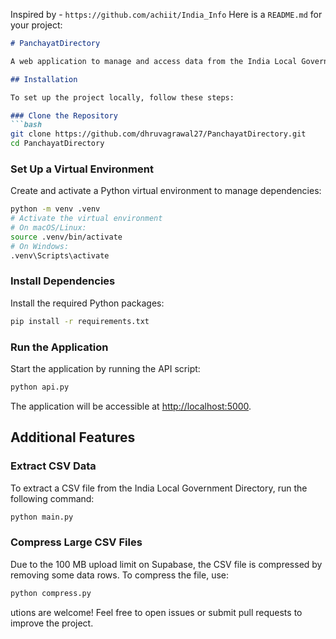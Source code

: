 Inspired by - `https://github.com/achiit/India_Info`
Here is a `README.md` for your project:

```markdown
# PanchayatDirectory

A web application to manage and access data from the India Local Government Directory. This project includes scripts to extract, process, and manage large CSV files, along with an API to serve the data.

## Installation

To set up the project locally, follow these steps:

### Clone the Repository
```bash
git clone https://github.com/dhruvagrawal27/PanchayatDirectory.git
cd PanchayatDirectory
```

### Set Up a Virtual Environment
Create and activate a Python virtual environment to manage dependencies:
```bash
python -m venv .venv
# Activate the virtual environment
# On macOS/Linux:
source .venv/bin/activate
# On Windows:
.venv\Scripts\activate
```

### Install Dependencies
Install the required Python packages:
```bash
pip install -r requirements.txt
```

### Run the Application
Start the application by running the API script:
```bash
python api.py
```
The application will be accessible at [http://localhost:5000](http://localhost:5000).

## Additional Features

### Extract CSV Data
To extract a CSV file from the India Local Government Directory, run the following command:
```bash
python main.py
```

### Compress Large CSV Files
Due to the 100 MB upload limit on Supabase, the CSV file is compressed by removing some data rows. To compress the file, use:
```bash
python compress.py
```
utions are welcome! Feel free to open issues or submit pull requests to improve the project.
```
